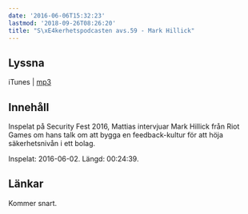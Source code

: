 ```yaml
---
date: '2016-06-06T15:32:23'
lastmod: '2018-09-26T08:26:20'
title: "S\xE4kerhetspodcasten avs.59 - Mark Hillick"
---
```

## Lyssna

iTunes \| [mp3](http://traffic.libsyn.com/sakerhetspodcasten/markhillick.mp3) 

## Innehåll

Inspelat på Security Fest 2016, Mattias intervjuar Mark Hillick från Riot Games om
hans talk om att bygga en feedback-kultur för att höja säkerhetsnivån i ett bolag.

Inspelat: 2016-06-02. Längd: 00:24:39.

## Länkar

Kommer snart.

